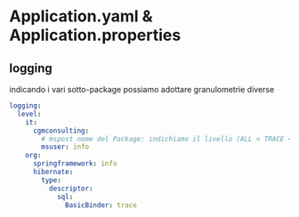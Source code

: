 # Application.yaml & Application.properties

## logging
indicando i vari sotto-package possiamo adottare granulometrie diverse
```yaml
logging:
  level:
    it:
      cgmconsulting:
        # mspost nome del Package: indichiamo il livello (ALL < TRACE < DEBUG < INFO < WARN < ERROR < FATAL < OFF
        msuser: info
    org:
      springframework: info
      hibernate:
        type:
          descriptor:
            sql:
              BasicBinder: trace
```